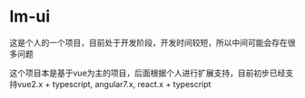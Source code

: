 # lm-ui

<p>这是个人的一个项目，目前处于开发阶段，开发时间较短，所以中间可能会存在很多问题</p>

<p>这个项目本是基于vue为主的项目，后面根据个人进行扩展支持，目前初步已经支持vue2.x + typescript, angular7.x, react.x + typescript</p>

